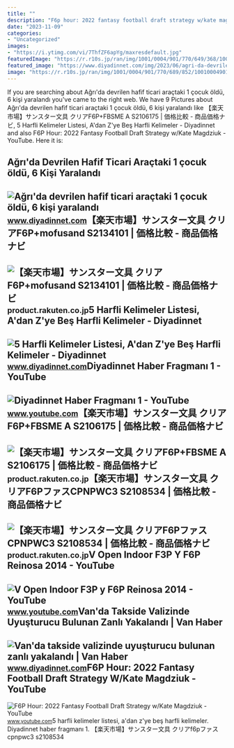 ```yaml
---
title: ""
description: "F6p hour: 2022 fantasy football draft strategy w/kate magdziuk"
date: "2023-11-09"
categories:
- "Uncategorized"
images:
- "https://i.ytimg.com/vi/7ThfZF6apYg/maxresdefault.jpg"
featuredImage: "https://r.r10s.jp/ran/img/1001/0004/901/770/649/368/10010004901770649368_1.jpg"
featured_image: "https://www.diyadinnet.com/img/2023/06/agri-da-devrilen-hafif-ticari-aractaki-1-cocuk-oldu-6-kisi-yaralandi.jpg"
image: "https://r.r10s.jp/ran/img/1001/0004/901/770/689/852/10010004901770689852_1.jpg"
---
```


If you are searching about Ağrı'da devrilen hafif ticari araçtaki 1 çocuk öldü, 6 kişi yaralandı you've came to the right web. We have 9 Pictures about Ağrı'da devrilen hafif ticari araçtaki 1 çocuk öldü, 6 kişi yaralandı like 【楽天市場】サンスター文具 クリアF6P+FBSME A S2106175 | 価格比較 - 商品価格ナビ, 5 Harfli Kelimeler Listesi, A'dan Z'ye Beş Harfli Kelimeler - Diyadinnet and also F6P Hour: 2022 Fantasy Football Draft Strategy w/Kate Magdziuk - YouTube. Here it is:

Ağrı'da Devrilen Hafif Ticari Araçtaki 1 çocuk öldü, 6 Kişi Yaralandı
---------------------------------------------------------------------

 ![Ağrı'da devrilen hafif ticari araçtaki 1 çocuk öldü, 6 kişi yaralandı](https://www.diyadinnet.com/img/2023/06/agri-da-devrilen-hafif-ticari-aractaki-1-cocuk-oldu-6-kisi-yaralandi.jpg) <small>www.diyadinnet.com</small>【楽天市場】サンスター文具 クリアF6P+mofusand S2134101 | 価格比較 - 商品価格ナビ
------------------------------------------------------

 ![【楽天市場】サンスター文具 クリアF6P+mofusand S2134101 | 価格比較 - 商品価格ナビ](https://r.r10s.jp/ran/img/1001/0004/901/770/689/852/10010004901770689852_1.jpg) <small>product.rakuten.co.jp</small>5 Harfli Kelimeler Listesi, A'dan Z'ye Beş Harfli Kelimeler - Diyadinnet
------------------------------------------------------------------------

 ![5 Harfli Kelimeler Listesi, A'dan Z'ye Beş Harfli Kelimeler - Diyadinnet](https://www.diyadinnet.com/d/bilgi/5-bes-harfli-kelimeler-nelerdir-1076.jpg) <small>www.diyadinnet.com</small>Diyadinnet Haber Fragmanı 1 - YouTube
-------------------------------------

 ![Diyadinnet Haber Fragmanı 1 - YouTube](https://i.ytimg.com/vi/W3vzBsY_kaE/maxresdefault.jpg) <small>www.youtube.com</small>【楽天市場】サンスター文具 クリアF6P+FBSME A S2106175 | 価格比較 - 商品価格ナビ
-----------------------------------------------------

 ![【楽天市場】サンスター文具 クリアF6P+FBSME A S2106175 | 価格比較 - 商品価格ナビ](https://r.r10s.jp/ran/img/1001/0004/901/770/631/004/10010004901770631004_1.jpg) <small>product.rakuten.co.jp</small>【楽天市場】サンスター文具 クリアF6PファスCPNPWC3 S2108534 | 価格比較 - 商品価格ナビ
-------------------------------------------------------

 ![【楽天市場】サンスター文具 クリアF6PファスCPNPWC3 S2108534 | 価格比較 - 商品価格ナビ](https://r.r10s.jp/ran/img/1001/0004/901/770/649/368/10010004901770649368_1.jpg) <small>product.rakuten.co.jp</small>V Open Indoor F3P Y F6P Reinosa 2014 - YouTube
----------------------------------------------

 ![V Open Indoor F3P y F6P Reinosa 2014 - YouTube](https://i.ytimg.com/vi/E_3qTxh9QFc/maxresdefault.jpg) <small>www.youtube.com</small>Van'da Takside Valizinde Uyuşturucu Bulunan Zanlı Yakalandı | Van Haber
-----------------------------------------------------------------------

 ![Van'da takside valizinde uyuşturucu bulunan zanlı yakalandı | Van Haber](https://www.diyadinnet.com/img/2022/02/van-da-takside-valizinde-uyusturucu-bulunan-zanli-yakalandi.jpg) <small>www.diyadinnet.com</small>F6P Hour: 2022 Fantasy Football Draft Strategy W/Kate Magdziuk - YouTube
------------------------------------------------------------------------

 ![F6P Hour: 2022 Fantasy Football Draft Strategy w/Kate Magdziuk - YouTube](https://i.ytimg.com/vi/7ThfZF6apYg/maxresdefault.jpg) <small>www.youtube.com</small>5 harfli kelimeler listesi, a'dan z'ye beş harfli kelimeler. Diyadinnet haber fragmanı 1. 【楽天市場】サンスター文具 クリアf6pファスcpnpwc3 s2108534
